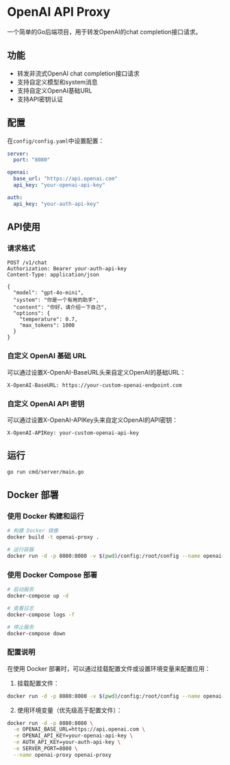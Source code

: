 # OpenAI API Proxy

一个简单的Go后端项目，用于转发OpenAI的chat completion接口请求。

## 功能

- 转发非流式OpenAI chat completion接口请求
- 支持自定义模型和system消息
- 支持自定义OpenAI基础URL
- 支持API密钥认证

## 配置

在`config/config.yaml`中设置配置：

```yaml
server:
  port: "8080"

openai:
  base_url: "https://api.openai.com"
  api_key: "your-openai-api-key"

auth:
  api_key: "your-auth-api-key"
```

## API使用

### 请求格式
```
POST /v1/chat
Authorization: Bearer your-auth-api-key
Content-Type: application/json

{
  "model": "gpt-4o-mini",
  "system": "你是一个有用的助手",
  "content": "你好，请介绍一下自己",
  "options": {
    "temperature": 0.7,
    "max_tokens": 1000
  }
}
```

### 自定义 OpenAI 基础 URL
可以通过设置X-OpenAI-BaseURL头来自定义OpenAI的基础URL：
```
X-OpenAI-BaseURL: https://your-custom-openai-endpoint.com
```

### 自定义 OpenAI API 密钥
可以通过设置X-OpenAI-APIKey头来自定义OpenAI的API密钥：
```
X-OpenAI-APIKey: your-custom-openai-api-key
```

## 运行
```bash
go run cmd/server/main.go
```

## Docker 部署

### 使用 Docker 构建和运行

```bash
# 构建 Docker 镜像
docker build -t openai-proxy .

# 运行容器
docker run -d -p 8080:8080 -v $(pwd)/config:/root/config --name openai-proxy openai-proxy
```

### 使用 Docker Compose 部署
```bash
# 启动服务
docker-compose up -d

# 查看日志
docker-compose logs -f

# 停止服务
docker-compose down
```

### 配置说明

在使用 Docker 部署时，可以通过挂载配置文件或设置环境变量来配置应用：

1. 挂载配置文件：
```bash
docker run -d -p 8080:8080 -v $(pwd)/config:/root/config --name openai-proxy openai-proxy
```
2. 使用环境变量（优先级高于配置文件）：
```bash
docker run -d -p 8080:8080 \
  -e OPENAI_BASE_URL=https://api.openai.com \
  -e OPENAI_API_KEY=your-openai-api-key \
  -e AUTH_API_KEY=your-auth-api-key \
  -e SERVER_PORT=8080 \
  --name openai-proxy openai-proxy
```
